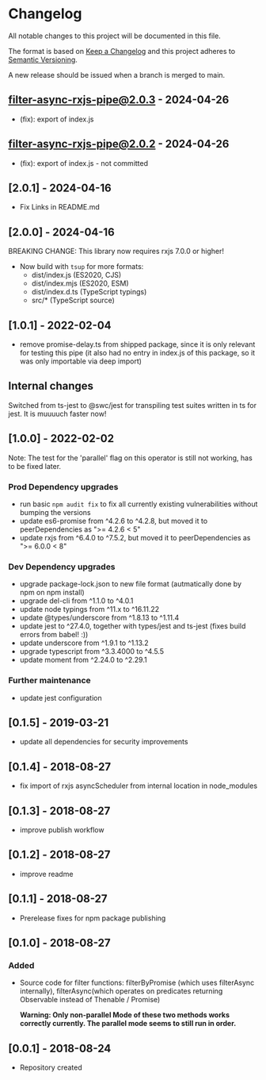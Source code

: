 # Changelog

All notable changes to this project will be documented in this file.

The format is based on [Keep a Changelog](http://keepachangelog.com/en/1.0.0/)
and this project adheres to [Semantic Versioning](http://semver.org/spec/v2.0.0.html).

A new release should be issued when a branch is merged to main.

## filter-async-rxjs-pipe@2.0.3 - 2024-04-26

- (fix): export of index.js

## filter-async-rxjs-pipe@2.0.2 - 2024-04-26

- (fix): export of index.js - not committed

## [2.0.1] - 2024-04-16

- Fix Links in README.md

## [2.0.0] - 2024-04-16

BREAKING CHANGE: This library now requires rxjs 7.0.0 or higher!

- Now build with `tsup` for more formats:
  - dist/index.js (ES2020, CJS)
  - dist/index.mjs (ES2020, ESM)
  - dist/index.d.ts (TypeScript typings)
  - src/\* (TypeScript source)

## [1.0.1] - 2022-02-04

- remove promise-delay.ts from shipped package, since it is only relevant for testing this pipe
  (it also had no entry in index.js of this package, so it was only importable via deep import)

## Internal changes

Switched from ts-jest to @swc/jest for transpiling test suites written in ts for jest.
It is muuuuch faster now!

## [1.0.0] - 2022-02-02

Note: The test for the 'parallel' flag on this operator is still not working, has to be fixed later.

### Prod Dependency upgrades

- run basic `npm audit fix` to fix all currently existing vulnerabilities without bumping the versions
- update es6-promise from ^4.2.6 to ^4.2.8, but moved it to peerDependencies as ">= 4.2.6 < 5"
- update rxjs from ^6.4.0 to ^7.5.2, but moved it to peerDependencies as ">= 6.0.0 < 8"

### Dev Dependency upgrades

- upgrade package-lock.json to new file format (autmatically done by npm on npm install)
- upgrade del-cli from ^1.1.0 to ^4.0.1
- update node typings from ^11.x to ^16.11.22
- update @types/underscore from ^1.8.13 to ^1.11.4
- update jest to ^27.4.0, together with types/jest and ts-jest (fixes build errors from babel! :))
- update underscore from ^1.9.1 to ^1.13.2
- upgrade typescript from ^3.3.4000 to ^4.5.5
- update moment from ^2.24.0 to ^2.29.1

### Further maintenance

- update jest configuration

## [0.1.5] - 2019-03-21

- update all dependencies for security improvements

## [0.1.4] - 2018-08-27

- fix import of rxjs asyncScheduler from internal location in node_modules

## [0.1.3] - 2018-08-27

- improve publish workflow

## [0.1.2] - 2018-08-27

- improve readme

## [0.1.1] - 2018-08-27

- Prerelease fixes for npm package publishing

## [0.1.0] - 2018-08-27

### Added

- Source code for filter functions: filterByPromise (which uses filterAsync internally),
  filterAsync(which operates on predicates returning Observable instead of Thenable / Promise)

  **Warning: Only non-parallel Mode of these two methods works correctly currently.
  The parallel mode seems to still run in order.**

## [0.0.1] - 2018-08-24

- Repository created
